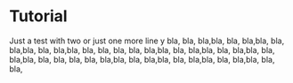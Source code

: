 # Tutorial
Just a test
with two or just one more line
y bla, bla, bla,bla, bla, bla,bla, bla, bla,bla, bla, bla,bla, bla, bla,
bla, bla, bla,bla, bla, bla,bla, bla, bla,bla, bla, bla,bla, bla, bla,
bla, bla, bla,bla, bla, bla,bla, bla, bla,bla, bla, bla,bla, bla, bla,
